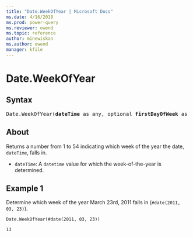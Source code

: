 ```yaml
---
title: "Date.WeekOfYear | Microsoft Docs"
ms.date: 4/16/2018
ms.prod: power-query
ms.reviewer: owend
ms.topic: reference
author: minewiskan
ms.author: owend
manager: kfile
---
```

# Date.WeekOfYear

## Syntax

<pre>
Date.WeekOfYear(<b>dateTime</b> as any, optional <b>firstDayOfWeek</b> as nullable number) as nullable number
</pre>

## About 

Returns a number from 1 to 54 indicating which week of the year the date, `dateTime`, falls in. <ul> <li>`dateTime`: A `datetime` value for which the week-of-the-year is determined.</li> </ul>

## Example 1

Determine which week of the year March 23rd, 2011 falls in (`#date(2011, 03, 23)`).

```powerquery-m
Date.WeekOfYear(#date(2011, 03, 23))
```

`13`
